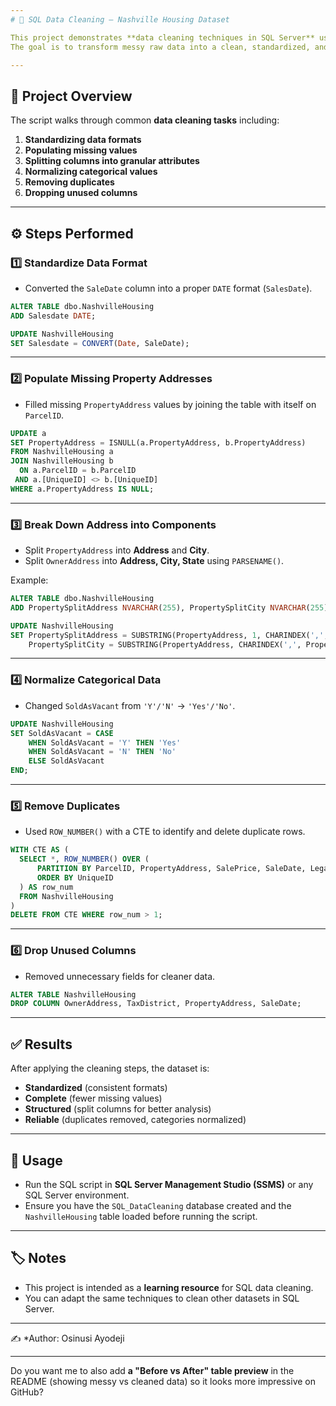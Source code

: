 ```yaml
---
# 🧹 SQL Data Cleaning – Nashville Housing Dataset

This project demonstrates **data cleaning techniques in SQL Server** using the **Nashville Housing dataset**.
The goal is to transform messy raw data into a clean, standardized, and more usable format for analysis.

---
```


## 📂 Project Overview

The script walks through common **data cleaning tasks** including:

1. **Standardizing data formats**
2. **Populating missing values**
3. **Splitting columns into granular attributes**
4. **Normalizing categorical values**
5. **Removing duplicates**
6. **Dropping unused columns**

---

## ⚙️ Steps Performed

### 1️⃣ Standardize Data Format

* Converted the `SaleDate` column into a proper `DATE` format (`SalesDate`).

```sql
ALTER TABLE dbo.NashvilleHousing
ADD Salesdate DATE;

UPDATE NashvilleHousing
SET Salesdate = CONVERT(Date, SaleDate);
```

---

### 2️⃣ Populate Missing Property Addresses

* Filled missing `PropertyAddress` values by joining the table with itself on `ParcelID`.

```sql
UPDATE a
SET PropertyAddress = ISNULL(a.PropertyAddress, b.PropertyAddress)
FROM NashvilleHousing a
JOIN NashvilleHousing b
  ON a.ParcelID = b.ParcelID
 AND a.[UniqueID] <> b.[UniqueID]
WHERE a.PropertyAddress IS NULL;
```

---

### 3️⃣ Break Down Address into Components

* Split `PropertyAddress` into **Address** and **City**.
* Split `OwnerAddress` into **Address, City, State** using `PARSENAME()`.

Example:

```sql
ALTER TABLE dbo.NashvilleHousing
ADD PropertySplitAddress NVARCHAR(255), PropertySplitCity NVARCHAR(255);

UPDATE NashvilleHousing
SET PropertySplitAddress = SUBSTRING(PropertyAddress, 1, CHARINDEX(',', PropertyAddress) -1),
    PropertySplitCity = SUBSTRING(PropertyAddress, CHARINDEX(',', PropertyAddress) + 1, LEN(PropertyAddress));
```

---

### 4️⃣ Normalize Categorical Data

* Changed `SoldAsVacant` from `'Y'/'N'` → `'Yes'/'No'`.

```sql
UPDATE NashvilleHousing
SET SoldAsVacant = CASE
    WHEN SoldAsVacant = 'Y' THEN 'Yes'
    WHEN SoldAsVacant = 'N' THEN 'No'
    ELSE SoldAsVacant
END;
```

---

### 5️⃣ Remove Duplicates

* Used `ROW_NUMBER()` with a CTE to identify and delete duplicate rows.

```sql
WITH CTE AS (
  SELECT *, ROW_NUMBER() OVER (
      PARTITION BY ParcelID, PropertyAddress, SalePrice, SaleDate, LegalReference
      ORDER BY UniqueID
  ) AS row_num
  FROM NashvilleHousing
)
DELETE FROM CTE WHERE row_num > 1;
```

---

### 6️⃣ Drop Unused Columns

* Removed unnecessary fields for cleaner data.

```sql
ALTER TABLE NashvilleHousing
DROP COLUMN OwnerAddress, TaxDistrict, PropertyAddress, SaleDate;
```

---

## ✅ Results

After applying the cleaning steps, the dataset is:

* **Standardized** (consistent formats)
* **Complete** (fewer missing values)
* **Structured** (split columns for better analysis)
* **Reliable** (duplicates removed, categories normalized)

---

## 📌 Usage

* Run the SQL script in **SQL Server Management Studio (SSMS)** or any SQL Server environment.
* Ensure you have the `SQL_DataCleaning` database created and the `NashvilleHousing` table loaded before running the script.

---

## 🏷️ Notes

* This project is intended as a **learning resource** for SQL data cleaning.
* You can adapt the same techniques to clean other datasets in SQL Server.

---

✍️ *Author: Osinusi Ayodeji

---

Do you want me to also add **a "Before vs After" table preview** in the README (showing messy vs cleaned data) so it looks more impressive on GitHub?

